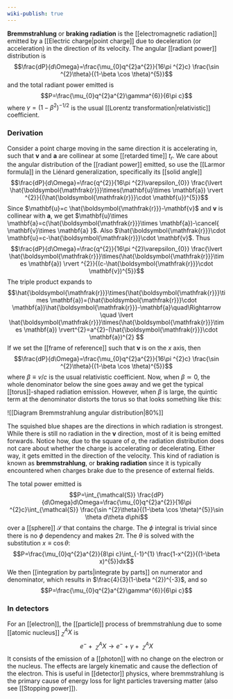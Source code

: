 ```yaml
---
wiki-publish: true
---
```

**Bremmstrahlung** or **braking radiation** is the [[electromagnetic radiation]] emitted by a [[Electric charge|point charge]] due to deceleration (or acceleration) in the direction of its velocity. The angular [[radiant power]] distribution is
$$\frac{dP}{d\Omega}=\frac{\mu_{0}q^{2}a^{2}}{16\pi ^{2}c} \frac{\sin ^{2}\theta}{(1-\beta \cos \theta)^{5}}$$
and the total radiant power emitted is
$$P=\frac{\mu_{0}q^{2}a^{2}\gamma^{6}}{6\pi c}$$
where $\gamma=(1-\beta ^{2})^{-1/2}$ is the usual [[Lorentz transformation|relativistic]] coefficient.
### Derivation
Consider a point charge moving in the same direction it is accelerating in, such that $\mathbf{v}$ and $\mathbf{a}$ are collinear at some [[retarded time]] $t_{r}$. We care about the angular distribution of the [[radiant power]] emitted, so use the [[Larmor formula]] in the Liénard generalization, specifically its [[solid angle]]
$$\frac{dP}{d\Omega}=\frac{q^{2}}{16\pi ^{2}\varepsilon_{0}} \frac{\lvert \hat{\boldsymbol{\mathfrak{r}}}\times(\mathbf{u}\times \mathbf{a}) \rvert ^{2}}{(\hat{\boldsymbol{\mathfrak{r}}}\cdot \mathbf{u})^{5}}$$
Since $\mathbf{u}=c \hat{\boldsymbol{\mathfrak{r}}}-\mathbf{v}$ and $\mathbf{v}$ is collinear with $\mathbf{a}$, we get $\mathbf{u}\times \mathbf{a}=c(\hat{\boldsymbol{\mathfrak{r}}}\times \mathbf{a})-\cancel{ \mathbf{v}\times \mathbf{a} }$. Also $\hat{\boldsymbol{\mathfrak{r}}}\cdot \mathbf{u}=c-\hat{\boldsymbol{\mathfrak{r}}}\cdot \mathbf{v}$. Thus
$$\frac{dP}{d\Omega}=\frac{q^{2}}{16\pi ^{2}\varepsilon_{0}} \frac{\lvert \hat{\boldsymbol{\mathfrak{r}}}\times(\hat{\boldsymbol{\mathfrak{r}}}\times \mathbf{a}) \rvert ^{2}}{(c-\hat{\boldsymbol{\mathfrak{r}}}\cdot \mathbf{v})^{5}}$$
The triple product expands to
$$\hat{\boldsymbol{\mathfrak{r}}}\times(\hat{\boldsymbol{\mathfrak{r}}}\times \mathbf{a})=(\hat{\boldsymbol{\mathfrak{r}}}\cdot \mathbf{a})\hat{\boldsymbol{\mathfrak{r}}}-\mathbf{a}\quad\Rightarrow \quad \lvert \hat{\boldsymbol{\mathfrak{r}}}\times(\hat{\boldsymbol{\mathfrak{r}}}\times \mathbf{a}) \rvert^{2}=a^{2}-(\hat{\boldsymbol{\mathfrak{r}}}\cdot \mathbf{a})^{2} $$
If we set the [[frame of reference]] such that $\mathbf{v}$ is on the $x$ axis, then
$$\frac{dP}{d\Omega}=\frac{\mu_{0}q^{2}a^{2}}{16\pi ^{2}c} \frac{\sin ^{2}\theta}{(1-\beta \cos \theta)^{5}}$$
where $\beta\equiv v/c$ is the usual relativistic coefficient. Now, when $\beta \simeq 0$, the whole denominator below the sine goes away and we get the typical [[torus]]-shaped radiation emission. However, when $\beta$ is large, the quintic term at the denominator distorts the torus so that looks something like this:

![[Diagram Bremmstrahlung angular distribution|80%]]

The squished blue shapes are the directions in which radiation is strongest. While there is still no radiation in the $\mathbf{v}$ direction, most of it is being emitted forwards. Notice how, due to the square of $a$, the radiation distribution does not care about whether the charge is accelerating or decelerating. Either way, it gets emitted in the direction of the velocity. This kind of radiation is known as **bremmstrahlung**, or **braking radiation** since it is typically encountered when charges brake due to the presence of external fields.

The total power emitted is
$$P=\int_{\mathcal{S}} \frac{dP}{d\Omega}d\Omega=\frac{\mu_{0}q^{2}a^{2}}{16\pi ^{2}c}\int_{\mathcal{S}} \frac{\sin ^{2}\theta}{(1-\beta \cos \theta)^{5}}\sin \theta d\theta d\phi$$
over a [[sphere]] $\mathcal{S}$ that contains the charge. The $\phi$ integral is trivial since there is no $\phi$ dependency and makes $2\pi$. The $\theta$ is solved with the substitution $x\equiv \cos \theta$:
$$P=\frac{\mu_{0}q^{2}a^{2}}{8\pi c}\int_{-1}^{1} \frac{1-x^{2}}{(1-\beta x)^{5}}dx$$
We then [[integration by parts|integrate by parts]] on numerator and denominator, which results in $\frac{4}{3}(1-\beta ^{2})^{-3}$, and so
$$P=\frac{\mu_{0}q^{2}a^{2}\gamma^{6}}{6\pi c}$$
### In detectors
For an [[electron]], the [[particle]] process of bremmstrahlung due to some [[atomic nucleus]] $^{A}_{Z}X$ is
$$e^{-}+\ _{Z}^{A}X \rightarrow e^{-}+\gamma+\ _{Z}^{A}X$$
It consists of the emission of a [[photon]] with no change on the electron or the nucleus. The effects are largely kinematic and cause the deflection of the electron. This is useful in [[detector]] physics, where bremmstrahlung is the primary cause of energy loss for light particles traversing matter (also see [[Stopping power]]).